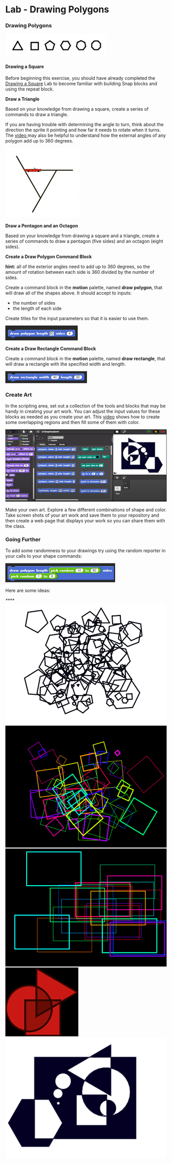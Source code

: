 # Lab - Drawing Polygons

### Drawing Polygons <a id="drawing-polygons"></a>

![regular polygons](https://github.com/hoc-labs/images/blob/main/polygon-row.png?raw=true)

#### Drawing a Square

Before beginning this exercise, you should have already completed the [Drawing a Square](../draw-your-own-square.md) Lab to become familiar with building Snap blocks and using the repeat block.

**Draw a Triangle**

Based on your knowledge from drawing a square, create a series of commands to draw a triangle.

If you are having trouble with determining the angle to turn, think about the direction the sprite it pointing and how far it needs to rotate when it turns. The [video ](https://www.youtube.com/watch?v=qLU3PtaG3ww)may also be helpful to understand how the external angles of any polygon add up to 360 degrees.

![regular polygons](https://github.com/hoc-labs/images/blob/main/racecar.gif?raw=true)

**Draw a Pentagon and an Octagon**

Based on your knowledge from drawing a square and a triangle, create a series of commands to draw a pentagon \(five sides\) and an octagon \(eight sides\).

**Create a Draw Polygon Command Block**

**hint:** all of the exterior angles need to add up to 360 degrees, so the amount of rotation between each side is 360 divided by the number of sides.

Create a command block in the **motion** palette, named **draw polygon**, that will draw all of the shapes above. It should accept to inputs:

* the number of sides
* the length of each side

Create titles for the input parameters so that it is easier to use them.

![regular polygons](https://github.com/hoc-labs/images/blob/main/draw-polygon.png?raw=true)

**Create a Draw Rectangle Command Block**

Create a command block in the **motion** palette, named **draw rectangle**, that will draw a rectangle with the specified width and length.

![regular polygons](https://github.com/hoc-labs/images/blob/main/draw-rect.png?raw=true)

### **Create Art**

In the scripting area, set out a collection of the tools and blocks that may be handy in creating your art work. You can adjust the input values for these blocks as needed as you create your art. This [video](https://www.youtube.com/embed/pthWazhu474?rel=0) shows how to create some overlapping regions and then fill some of them with color.

![](https://github.com/hoc-labs/images/blob/main/poly-video.png?raw=true)

Make your own art. Explore a few different combinations of shape and color. Take screen shots of your art work and save them to your repository and then create a web page that displays your work so you can share them with the class.

### Going Further

To add some randomness to your drawings try using the random reporter in your calls to your shape commands:

![random polygons](https://github.com/hoc-labs/images/blob/main/random-polys.png?raw=true)

Here are some ideas:

_\*\*\*\*_![](https://github.com/hoc-labs/images/blob/main/random-polys-2.png?raw=true) ![](https://github.com/hoc-labs/images/blob/main/random-polys-3.png?raw=true) ![](https://github.com/hoc-labs/images/blob/main/random-polys-4.png?raw=true) ![](https://github.com/hoc-labs/images/blob/main/just-reds.png?raw=true) ![](https://github.com/hoc-labs/images/blob/main/AbstractArtReflect.png?raw=true) 

